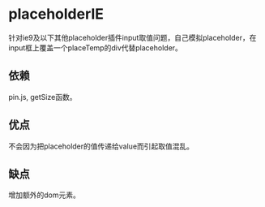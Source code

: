 # placeholderIE

 针对ie9及以下其他placeholder插件input取值问题，自己模拟placeholder，在input框上覆盖一个placeTemp的div代替placeholder。

## 依赖
pin.js, getSize函数。

## 优点
不会因为把placeholder的值传递给value而引起取值混乱。

## 缺点
增加额外的dom元素。
 